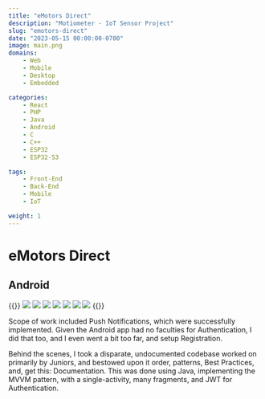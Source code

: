 ```yaml
---
title: "eMotors Direct"
description: "Motiometer - IoT Sensor Project"
slug: "emotors-direct"
date: "2023-05-15 00:00:00-0700"
image: main.png
domains:
    - Web
    - Mobile
    - Desktop
    - Embedded

categories:
    - React
    - PHP
    - Java
    - Android
    - C
    - C++
    - ESP32
    - ESP32-S3

tags:
    - Front-End
    - Back-End
    - Mobile
    - IoT

weight: 1
---
```

# eMotors Direct

## Android
{{<gallery>}}
  <img src="eMotors_Splash.png" class="grid-w50 md:grid-w33 xl:grid-w25"/>
  <img src="eMotors_Welcome_Back.png" class="grid-w50 md:grid-w33 xl:grid-w25"/>
  <img src="eMotors_Forgot_Password.png" class="grid-w50 md:grid-w33 xl:grid-w25"/>
  <img src="Create_Account_Company_Details.png" class="grid-w50 md:grid-w33 xl:grid-w25" />
  <img src="Create_Account_Details.png" class="grid-w50 md:grid-w33 xl:grid-w25" />
  <img src="Complete_Account_Creation.png" class="grid-w50 md:grid-w33 xl:grid-w25" />
  <img src="Verify_Email.png" class="grid-w50 md:grid-w33 xl:grid-w25" />
{{</gallery>}}

Scope of work included Push Notifications, which were successfully implemented. Given the Android app had no 
faculties for Authentication, I did that too, and I even went a bit too far, and setup Registration.

Behind the scenes, I took a disparate, undocumented codebase worked on primarily by Juniors, and bestowed upon it 
order, patterns, Best Practices, and, get this: Documentation. This was done using Java, implementing the MVVM pattern, with a single-activity, 
many fragments, and JWT for Authentication.



